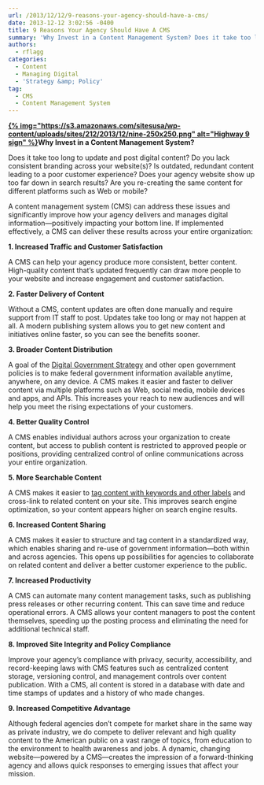 ```yaml
---
url: /2013/12/12/9-reasons-your-agency-should-have-a-cms/
date: 2013-12-12 3:02:56 -0400
title: 9 Reasons Your Agency Should Have A CMS
summary: 'Why Invest in a Content Management System? Does it take too long to update and post digital content? Do you lack consistent branding across your website(s)?&nbsp;Is outdated, redundant content leading to a poor customer experience? Does your agency website show up too far down in search results? Are you re-creating'
authors:
  - rflagg
categories:
  - Content
  - Managing Digital
  - 'Strategy &amp; Policy'
tag:
  - CMS
  - Content Management System
---
```


**[{% img="https://s3.amazonaws.com/sitesusa/wp-content/uploads/sites/212/2013/12/nine-250x250.png" alt="Highway 9 sign" %}](https://s3.amazonaws.com/sitesusa/wp-content/uploads/sites/212/2013/12/nine.png)Why Invest in a Content Management System?**

Does it take too long to update and post digital content? Do you lack consistent branding across your website(s)? Is outdated, redundant content leading to a poor customer experience? Does your agency website show up too far down in search results? Are you re-creating the same content for different platforms such as Web or mobile?

A content management system (CMS) can address these issues and significantly improve how your agency delivers and manages digital information—positively impacting your bottom line. If implemented effectively, a CMS can deliver these results across your entire organization:

**1. Increased Traffic and Customer Satisfaction**

A CMS can help your agency produce more consistent, better content. High-quality content that’s updated frequently can draw more people to your website and increase engagement and customer satisfaction.

**2. Faster Delivery of Content**

Without a CMS, content updates are often done manually and require support from IT staff to post. Updates take too long or may not happen at all. A modern publishing system allows you to get new content and initiatives online faster, so you can see the benefits sooner.

**3. Broader Content Distribution**

A goal of the [Digital Government Strategy](http://www.whitehouse.gov/sites/default/files/omb/egov/digital-government/digital-government.html) and other open government policies is to make federal government information available anytime, anywhere, on any device. A CMS makes it easier and faster to deliver content via multiple platforms such as Web, social media, mobile devices and apps, and APIs. This increases your reach to new audiences and will help you meet the rising expectations of your customers.

**4. Better Quality Control**

A CMS enables individual authors across your organization to create content, but access to publish content is restricted to approved people or positions, providing centralized control of online communications across your entire organization.

**5. More Searchable Content**

A CMS makes it easier to [tag content with keywords and other labels](https://www.WHATEVER/2013/07/29/how-to-create-open-structured-content/ "How to Create Open, Structured Content") and cross-link to related content on your site. This improves search engine optimization, so your content appears higher on search engine results.

**6. Increased Content Sharing** 

A CMS makes it easier to structure and tag content in a standardized way, which enables sharing and re-use of government information—both within and across agencies. This opens up possibilities for agencies to collaborate on related content and deliver a better customer experience to the public.

**7. Increased Productivity**

A CMS can automate many content management tasks, such as publishing press releases or other recurring content. This can save time and reduce operational errors. A CMS allows your content managers to post the content themselves, speeding up the posting process and eliminating the need for additional technical staff.

**8. Improved Site Integrity and Policy Compliance**

Improve your agency’s compliance with privacy, security, accessibility, and record-keeping laws with CMS features such as centralized content storage, versioning control, and management controls over content publication. With a CMS, all content is stored in a database with date and time stamps of updates and a history of who made changes.

**9. Increased Competitive Advantage**

Although federal agencies don’t compete for market share in the same way as private industry, we do compete to deliver relevant and high quality content to the American public on a vast range of topics, from education to the environment to health awareness and jobs. A dynamic, changing website—powered by a CMS—creates the impression of a forward-thinking agency and allows quick responses to emerging issues that affect your mission.